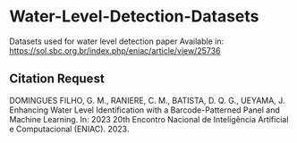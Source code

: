 # Water-Level-Detection-Datasets
Datasets used for water level detection paper
Available in: https://sol.sbc.org.br/index.php/eniac/article/view/25736

## Citation Request

DOMINGUES FILHO, G. M., RANIERE, C. M., BATISTA, D. Q. G., UEYAMA, J. Enhancing Water Level Identification with a
Barcode-Patterned Panel and Machine Learning. In: 2023 20th Encontro Nacional de Inteligência Artificial e Computacional (ENIAC). 2023.

